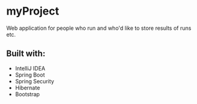 # myProject
Web application for people who run and who'd like to store results of runs etc. <br>


## Built with:

- IntelliJ IDEA
- Spring Boot
- Spring Security
- Hibernate
- Bootstrap



